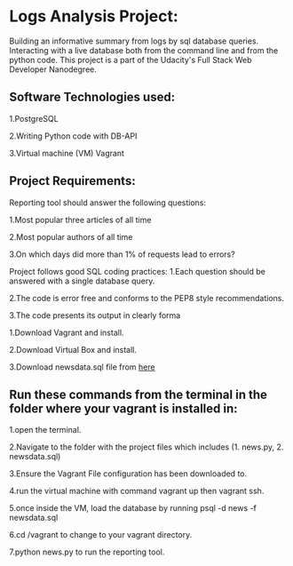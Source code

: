 # Logs Analysis Project:

Building an informative summary from logs by sql database queries. Interacting with a live database both from the command line and from the python code. This project is a part of the Udacity's Full Stack Web Developer Nanodegree.

## Software Technologies used:

1.PostgreSQL

2.Writing Python code with DB-API

3.Virtual machine (VM) Vagrant

## Project Requirements:

Reporting tool should answer the following questions:

1.Most popular three articles of all time

2.Most popular authors of all time

3.On which days did more than 1% of requests lead to errors?

Project follows good SQL coding practices: 
1.Each question should be answered with a single database query.

2.The code is error free and conforms to the PEP8 style recommendations.

3.The code presents its output in clearly forma

1.Download Vagrant and install.

2.Download Virtual Box and install.

3.Download newsdata.sql file from [here](https://d17h27t6h515a5.cloudfront.net/topher/2016/August/57b5f748_newsdata/newsdata.zip)
  
## Run these commands from the terminal in the folder where your vagrant is installed in:

1.open the terminal.

2.Navigate to the folder with the project files which includes (1. news.py, 2. newsdata.sql)

3.Ensure the Vagrant File configuration has been downloaded to.

4.run the virtual machine with command vagrant up then vagrant ssh.

5.once inside the VM, load the database by running psql -d news -f newsdata.sql

6.cd /vagrant to change to your vagrant directory.

7.python news.py to run the reporting tool.
